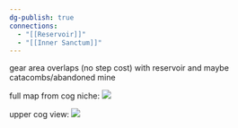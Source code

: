 ```yaml
---
dg-publish: true
connections:
  - "[[Reservoir]]"
  - "[[Inner Sanctum]]"
---
```

gear area overlaps (no step cost) with reservoir and maybe catacombs/abandoned mine

full map from cog niche:
![](https://i.imgur.com/3eJ8mXl.jpeg)

upper cog view:
![](https://i.imgur.com/vFqmcWN.jpeg)
